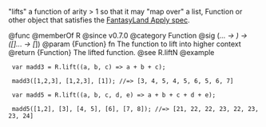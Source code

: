 "lifts" a function of arity > 1 so that it may "map over" a list, Function or other
object that satisfies the [FantasyLand Apply spec](https://github.com/fantasyland/fantasy-land#apply).

@func
@memberOf R
@since v0.7.0
@category Function
@sig (*... -> *) -> ([*]... -> [*])
@param {Function} fn The function to lift into higher context
@return {Function} The lifted function.
@see R.liftN
@example

     var madd3 = R.lift((a, b, c) => a + b + c);

     madd3([1,2,3], [1,2,3], [1]); //=> [3, 4, 5, 4, 5, 6, 5, 6, 7]

     var madd5 = R.lift((a, b, c, d, e) => a + b + c + d + e);

     madd5([1,2], [3], [4, 5], [6], [7, 8]); //=> [21, 22, 22, 23, 22, 23, 23, 24]
